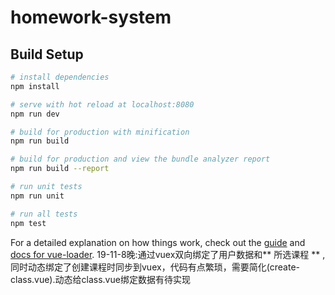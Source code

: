 # homework-system

## Build Setup

``` bash
# install dependencies
npm install

# serve with hot reload at localhost:8080
npm run dev

# build for production with minification
npm run build

# build for production and view the bundle analyzer report
npm run build --report

# run unit tests
npm run unit

# run all tests
npm test
```

For a detailed explanation on how things work, check out the [guide](http://vuejs-templates.github.io/webpack/) and [docs for vue-loader](http://vuejs.github.io/vue-loader).
19-11-8晚:通过vuex双向绑定了用户数据和** 所选课程 ** ,同时动态绑定了创建课程时同步到vuex，代码有点繁琐，需要简化(create-class.vue).动态给class.vue绑定数据有待实现
